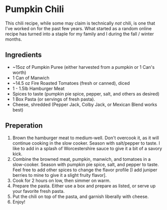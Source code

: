 # Pumpkin Chili

This chili recipe, while some may claim is technically _not_ chili, is one that I've worked on for the past few years.  What started as a random online recipe has turned into a staple for my family and I during the fall / winter months.

## Ingredients
  - ~15oz of Pumpkin Puree (either harvested from a pumpkin or 1 Can's worth)
  - 1 Can of Manwich
  - ~14.5 oz Fire Roasted Tomatoes (fresh or canned), diced
  - 1 - 1.5lb Hamburger Meat
  - Spices to taste (pumpkin pie spice, pepper, salt, and others as desired)
  - 1 Box Pasta (or servings of fresh pasta).
  - Cheese, shredded (Pepper Jack, Colby Jack, or Mexican Blend works best)

## Preperation

1. Brown the hamburger meat to medium-well. Don't overcook it, as it will continue cooking in the slow cooker. Season with salt/pepper to taste.  I like to add in a splash of Worcestershire sauce to give it a bit of a savory kick.
2. Combine the browned meat, pumpkin, manwich, and tomatoes in a slow-cooker. Season with pumpkin pie spice, salt, and pepper to taste.  Feel free to add other spices to change the flavor profile [I add juniper berries to mine to give it a slight fruity flavor].
3. Cook for 2 hours on low, then simmer on warm.
4. Prepare the pasta. Either use a box and prepare as listed, or serve up your favorite fresh pasta.
5. Put the chili on top of the pasta, and garnish liberally with cheese.
6. Enjoy!